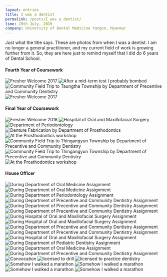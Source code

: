 ```yaml
---
layout: entries
title: I was a dentist
permalink: /posts/I_was_a_dentist/
time: 19th July, 2019
company: University of Dental Medicine Yangon, Myanmar
---
```


Just what the title says. These are photos from when I was a dentist. I am no longer a general practitioner, and my current field of work is growing further from it. So, they are here just to remind myself that I did do 6 years of Dental School. <span />

#### Fourth Year of Coursework

<div id="photos">
	<img src="/assets/photos/bds_fourth (3).JPG" title="Fresher Welcome 2017" alt="Fresher Welcome 2017"/>
	<img src="/assets/photos/bds_fourth (4).JPG" title="After a mid-term test I probably bombed" alt="After a mid-term test I probably bombed"/>
	<img src="/assets/photos/bds_fourth (1).JPG" title="Community Field Trip to Taungtha Township by Department of Precentive and Community Dentistry" alt="Community Field Trip to Taungtha Township by Department of Precentive and Community Dentistry"/>
	<img class="landscape" src="/assets/photos/bds_fourth (2).JPG" title="Fresher Welcome 2017" alt="Fresher Welcome 2017"/>
</div>

#### Final Year of Coursework

<div id="photos">
	<img class="landscape" src="/assets/photos/bds_final (8).JPG" title="Fresher Welcome 2018" alt="Fresher Welcome 2018"/>
	<img class="landscape" src="/assets/photos/bds_final (1).JPG" title="Hospital of Oral and Maxillofacial Surgery" alt="Hospital of Oral and Maxillofacial Surgery"/>
	<img class="landscape" src="/assets/photos/bds_final (6).JPG" title="Department of Periodontology" alt="Department of Periodontology"/>
	<img class="landscape" src="/assets/photos/bds_final (3).JPG" title="Denture Fabrication by Department of Prosthodontics" alt="Denture Fabrication by Department of Prosthodontics"/>
	<img class="landscape" src="/assets/photos/bds_final (7).JPG" title="At the Prosthodontics workshop" alt="At the Prosthodontics workshop"/>
	<img class="landscape" src="/assets/photos/bds_final (4).JPG" title="Community Field Trip to Thingangyun Township by Department of Precentive and Community Dentistry" alt="Community Field Trip to Thingangyun Township by Department of Precentive and Community Dentistry"/>
	<img src="/assets/photos/bds_final (5).JPG" title="Community Field Trip to Thingangyun Township by Department of Precentive and Community Dentistry" alt="Community Field Trip to Thingangyun Township by Department of Precentive and Community Dentistry"/>
	<img src="/assets/photos/bds_final (2).JPG" title="At the Prosthodontics workshop" alt="At the Prosthodontics workshop"/>
</div>

#### House Officer

<div id="photos">
	<img src="/assets/photos/bds_house (9).JPG" title="During Department of Oral Medicine Assignment" alt="During Department of Oral Medicine Assignment"/>
	<img src="/assets/photos/bds_house (10).JPG" title="During Department of Oral Medicine Assignment" alt="During Department of Oral Medicine Assignment"/>
	<img src="/assets/photos/bds_house (5).JPG" title="During Department of Periodontology Assignment" alt="During Department of Periodontology Assignment"/>
	<img src="/assets/photos/bds_house (3).JPG" title="During Department of Precentive and Community Dentistry Assignment" alt="During Department of Precentive and Community Dentistry Assignment"/>
	<img src="/assets/photos/bds_house (12).JPG" title="During Department of Precentive and Community Dentistry Assignment" alt="During Department of Precentive and Community Dentistry Assignment"/>
	<img src="/assets/photos/bds_house (14).JPG" title="During Department of Precentive and Community Dentistry Assignment" alt="During Department of Precentive and Community Dentistry Assignment"/>
	<img class="landscape" src="/assets/photos/bds_house (8).JPG" title="During Hospital of Oral and Maxillofacial Surgery Assignment" alt="During Hospital of Oral and Maxillofacial Surgery Assignment"/>
	<img class="landscape" src="/assets/photos/bds_house (7).JPG" title="During Hospital of Oral and Maxillofacial Surgery Assignment" alt="During Hospital of Oral and Maxillofacial Surgery Assignment"/>
	<img class="landscape" src="/assets/photos/bds_house (2).JPG" title="During Department of Precentive and Community Dentistry Assignment" alt="During Department of Precentive and Community Dentistry Assignment"/>
	<img class="landscape" src="/assets/photos/bds_house (1).JPG" title="During Department of Precentive and Community Dentistry Assignment" alt="During Department of Precentive and Community Dentistry Assignment"/>
	<img class="landscape" src="/assets/photos/bds_house (11).JPG" title="During Hospital of Oral and Maxillofacial Surgery Assignment" alt="During Hospital of Oral and Maxillofacial Surgery Assignment"/>
	<img src="/assets/photos/bds_house (6).JPG" title="During Department of Pediatric Dentistry Assignment" alt="During Department of Pediatric Dentistry Assignment"/>
	<img class="landscape" src="/assets/photos/bds_house (13).JPG" title="During Department of Oral Medicine Assignment" alt="During Department of Oral Medicine Assignment"/>
	<img class="landscape" src="/assets/photos/bds_house (4).JPG" title="During Department of Precentive and Community Dentistry Assignment" alt="During Department of Precentive and Community Dentistry Assignment"/>
	<img class="landscape" src="/assets/photos/bds_convo (1).JPG" title="Convocation" alt="Convocation"/>
	<img src="/assets/photos/bds_convo (6).jpg" title="licensed to drill" alt="licensed to drill"/>
	<img src="/assets/photos/bds_convo (7).jpg" title="licensed to practice dentistry" alt="licensed to practice dentistry"/>
	<img class="landscape" src="/assets/photos/bds_convo (2).JPG" title="Somehow I walked a marathon" alt="Somehow I walked a marathon"/>
	<img class="landscape" src="/assets/photos/bds_convo (3).JPG" title="Somehow I walked a marathon" alt="Somehow I walked a marathon"/>
	<img src="/assets/photos/bds_convo (5).jpg" title="Somehow I walked a marathon" alt="Somehow I walked a marathon"/>
	<img src="/assets/photos/bds_convo (4).jpg" title="Somehow I walked a marathon" alt="Somehow I walked a marathon"/>
</div>
